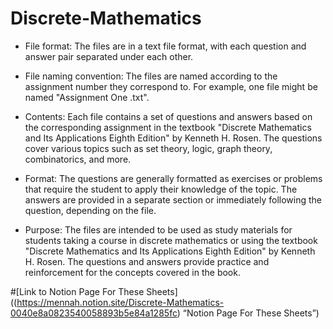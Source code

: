 # Discrete-Mathematics

* File format: The files are in a text file format, with each question and answer pair separated under each other.

* File naming convention: The files are named according to the assignment number they correspond to. For example, one file might be named "Assignment One .txt".

* Contents: Each file contains a set of questions and answers based on the corresponding assignment in the textbook "Discrete Mathematics and Its Applications Eighth Edition" by Kenneth H. Rosen. The questions cover various topics such as set theory, logic, graph theory, combinatorics, and more.

* Format: The questions are generally formatted as exercises or problems that require the student to apply their knowledge of the topic. The answers are provided in a separate section or immediately following the question, depending on the file.

* Purpose: The files are intended to be used as study materials for students taking a course in discrete mathematics or using the textbook "Discrete Mathematics and Its Applications Eighth Edition" by Kenneth H. Rosen. The questions and answers provide practice and reinforcement for the concepts covered in the book.

#[Link to Notion Page For These Sheets]((https://mennah.notion.site/Discrete-Mathematics-0040e8a0823540058893b5e84a1285fc) “Notion Page For These Sheets”) 
